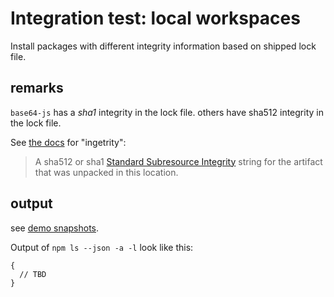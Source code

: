 # Integration test: local workspaces

Install packages with different integrity information based on shipped lock file.


## remarks

`base64-js` has a _sha1_ integrity in the lock file.
others have sha512 integrity in the lock file.

See [the docs](https://docs.npmjs.com/cli/v9/configuring-npm/package-lock-json#package)
for "ingetrity":
> A sha512 or sha1 [Standard Subresource Integrity](https://w3c.github.io/webappsec/specs/subresourceintegrity/) string for the artifact that was unpacked in this location.

## output

see [demo snapshots](../../tests/_data/npm-ls_demo-results/package-integrity).

Output of `npm ls --json -a -l` look like this:

```json5
{
  // TBD
}
```

